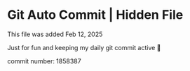 # Git Auto Commit | Hidden File

This file was added Feb 12, 2025

Just for fun and keeping my daily git commit active 🤪

commit number: 1858387
